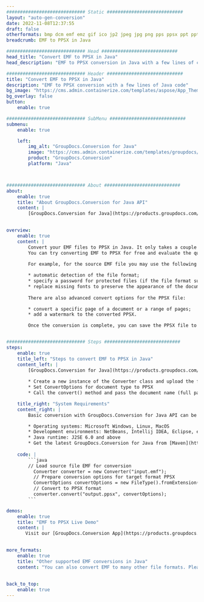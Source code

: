 ```yaml
---
############################# Static ############################
layout: "auto-gen-conversion"
date: 2022-11-08T12:37:55
draft: false
otherformats: bmp dcm emf emz gif ico jp2 jpeg jpg png pps ppsx ppt pptx psb psd svg svgz tga tif tiff webp wmf wmz
breadcrumb: EMF to PPSX in Java

############################# Head ############################
head_title: "Convert EMF to PPSX in Java"
head_description: "EMF to PPSX conversion in Java with a few lines of code. Convert over 160 file formats using the GroupDocs document conversion API for Java"

############################# Header ############################
title: "Convert EMF to PPSX in Java"
description: "EMF to PPSX conversion with a few lines of Java code"
bg_image: "https://cms.admin.containerize.com/templates/aspose/App_Themes/V3/images/bg/header1.png"
bg_overlay: false
button:
    enable: true

############################# SubMenu ############################
submenu:
    enable: true

    left:
        img_alt: "GroupDocs.Conversion for Java"
        image: "https://cms.admin.containerize.com/templates/groupdocs/images/product-logos/90x90-noborder/groupdocs-conversion-java.png"
        product: "GroupDocs.Conversion"
        platform: "Java"



############################# About ############################
about:
    enable: true
    title: "About GroupDocs.Conversion for Java API"
    content: |
        [GroupDocs.Conversion for Java](https://products.groupdocs.com/conversion/java/) is an advanced file format conversion API for converting between popular image and document formats such as Microsoft Office, OpenDocument, PDF, HTML, email, CAD. and much more with just a few lines of code. The native API automatically detects the formats of the original documents and offers many options for customizing the converted documents. Along with the function of extracting information from a document, it also supports caching of the conversion results to the local disk by default. However, any type of cache storage can be supported by implementing the appropriate interfaces - Amazon S3, Dropbox, Google Drive, Windows Azure, Reddis, or any others.
    

overview:
    enable: true
    content: |
        Convert your EMF files to PPSX in Java. It only takes a couple of lines of Java code on any platform of your choice, such as Windows, Linux, macOS.
        You can try converting EMF to PPSX for free and evaluate the quality of the conversion results. Along with simple file conversion scripts, you can try more sophisticated options for loading the EMF source file and storing the PPSX output. 
        
        For example, for the source EMF file you may use the following load options:

        * automatic detection of the file format;
        * specify a password for protected files (if the file format supports it);
        * replace missing fonts to preserve the appearance of the document.
        
        There are also advanced convert options for the PPSX file:

        * convert a specific page of a document or a range of pages;
        * add a watermark to the converted PPSX.

        Once the conversion is complete, you can save the PPSX file to your local file path or to any third party storage such as FTP, Amazon S3, Google Drive, Dropbox etc. Please note - to convert EMF to PPSX, you do not need to install any additional software, such as MS Office, Open Office, Adobe Acrobat Reader etc.


############################# Steps ############################
steps:
    enable: true
    title_left: "Steps to convert EMF to PPSX in Java"
    content_left: |
        [GroupDocs.Conversion for Java](https://products.groupdocs.com/conversion/java/) allows developers to easily convert EMF file to PPSX with a few lines of code.
        
        * Create a new instance of the Converter class and upload the file EMF with the full path
        * Set ConvertOptions for document type to PPSX
        * Call the convert() method and pass the document name (full path) and format (PPSX) as a parameter

    title_right: "System Requirements"
    content_right: |
        Basic conversion with GroupDocs.Conversion for Java API can be done with just a few lines of code. Our APIs are supported on all major platforms and operating systems. Before executing the code below, make sure you have the following prerequisites installed on your system.

        * Operating systems: Microsoft Windows, Linux, MacOS
        * Development environments: NetBeans, Intellij IDEA, Eclipse, etc.
        * Java runtime: J2SE 6.0 and above
        * Get the latest GroupDocs.Conversion for Java from [Maven](https://repository.groupdocs.com/webapp/#/artifacts/browse/tree/General/repo/com/groupdocs/groupdocs-conversion)
         
    code: |
        ```java    
        // Load source file EMF for conversion
          Converter converter = new Converter("input.emf");
          // Prepare conversion options for target format PPSX
          ConvertOptions convertOptions = new FileType().fromExtension("ppsx").getConvertOptions();
          // Convert to PPSX format
          converter.convert("output.ppsx", convertOptions);
        ```

demos:
    enable: true
    title: "EMF to PPSX Live Demo"
    content: |
       Visit our [GroupDocs.Conversion App](https://products.groupdocs.app/conversion/family) website and try EMF to PPSX conversion now. The free demo has the following benefits
          

more_formats:
    enable: true
    title: "Other supported EMF conversions in Java"
    content: "You can also convert EMF to many other file formats. Please see the list below."
       
       
back_to_top:
    enable: true
---
```

